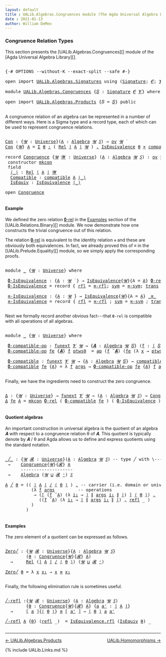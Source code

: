 ```yaml
---
layout: default
title : UALib.Algebras.Congruences module (The Agda Universal Algebra Library)
date : 2021-01-13
author: William DeMeo
---
```


### <a id="congruence-relation-types">Congruence Relation Types</a>

This section presents the [UALib.Algebras.Congruences][] module of the [Agda Universal Algebra Library][].

<pre class="Agda">

<a id="336" class="Symbol">{-#</a> <a id="340" class="Keyword">OPTIONS</a> <a id="348" class="Pragma">--without-K</a> <a id="360" class="Pragma">--exact-split</a> <a id="374" class="Pragma">--safe</a> <a id="381" class="Symbol">#-}</a>

<a id="386" class="Keyword">open</a> <a id="391" class="Keyword">import</a> <a id="398" href="UALib.Algebras.Signatures.html" class="Module">UALib.Algebras.Signatures</a> <a id="424" class="Keyword">using</a> <a id="430" class="Symbol">(</a><a id="431" href="UALib.Algebras.Signatures.html#1419" class="Function">Signature</a><a id="440" class="Symbol">;</a> <a id="442" href="universes.html#613" class="Generalizable">𝓞</a><a id="443" class="Symbol">;</a> <a id="445" href="universes.html#617" class="Generalizable">𝓥</a><a id="446" class="Symbol">)</a>

<a id="449" class="Keyword">module</a> <a id="456" href="UALib.Algebras.Congruences.html" class="Module">UALib.Algebras.Congruences</a> <a id="483" class="Symbol">{</a><a id="484" href="UALib.Algebras.Congruences.html#484" class="Bound">𝑆</a> <a id="486" class="Symbol">:</a> <a id="488" href="UALib.Algebras.Signatures.html#1419" class="Function">Signature</a> <a id="498" href="universes.html#613" class="Generalizable">𝓞</a> <a id="500" href="universes.html#617" class="Generalizable">𝓥</a><a id="501" class="Symbol">}</a> <a id="503" class="Keyword">where</a>

<a id="510" class="Keyword">open</a> <a id="515" class="Keyword">import</a> <a id="522" href="UALib.Algebras.Products.html" class="Module">UALib.Algebras.Products</a> <a id="546" class="Symbol">{</a><a id="547" class="Argument">𝑆</a> <a id="549" class="Symbol">=</a> <a id="551" href="UALib.Algebras.Congruences.html#484" class="Bound">𝑆</a><a id="552" class="Symbol">}</a> <a id="554" class="Keyword">public</a>

</pre>

A congruence relation of an algebra can be represented in a number of different ways.  Here is a Sigma type and a record type, each of which can be used to represent congruence relations.

<pre class="Agda">

<a id="Con"></a><a id="777" href="UALib.Algebras.Congruences.html#777" class="Function">Con</a> <a id="781" class="Symbol">:</a> <a id="783" class="Symbol">{</a><a id="784" href="UALib.Algebras.Congruences.html#784" class="Bound">𝓤</a> <a id="786" class="Symbol">:</a> <a id="788" href="universes.html#551" class="Function">Universe</a><a id="796" class="Symbol">}(</a><a id="798" href="UALib.Algebras.Congruences.html#798" class="Bound">A</a> <a id="800" class="Symbol">:</a> <a id="802" href="UALib.Algebras.Algebras.html#781" class="Function">Algebra</a> <a id="810" href="UALib.Algebras.Congruences.html#784" class="Bound">𝓤</a> <a id="812" href="UALib.Algebras.Congruences.html#484" class="Bound">𝑆</a><a id="813" class="Symbol">)</a> <a id="815" class="Symbol">→</a> <a id="817" href="UALib.Algebras.Products.html#2005" class="Function">ov</a> <a id="820" href="UALib.Algebras.Congruences.html#784" class="Bound">𝓤</a> <a id="822" href="universes.html#758" class="Function Operator">̇</a>
<a id="824" href="UALib.Algebras.Congruences.html#777" class="Function">Con</a> <a id="828" class="Symbol">{</a><a id="829" href="UALib.Algebras.Congruences.html#829" class="Bound">𝓤</a><a id="830" class="Symbol">}</a> <a id="832" href="UALib.Algebras.Congruences.html#832" class="Bound">A</a> <a id="834" class="Symbol">=</a> <a id="836" href="MGS-MLTT.html#3074" class="Function">Σ</a> <a id="838" href="UALib.Algebras.Congruences.html#838" class="Bound">θ</a> <a id="840" href="MGS-MLTT.html#3074" class="Function">꞉</a> <a id="842" class="Symbol">(</a> <a id="844" href="UALib.Relations.Binary.html#1507" class="Function">Rel</a> <a id="848" href="UALib.Prelude.Preliminaries.html#11659" class="Function Operator">∣</a> <a id="850" href="UALib.Algebras.Congruences.html#832" class="Bound">A</a> <a id="852" href="UALib.Prelude.Preliminaries.html#11659" class="Function Operator">∣</a> <a id="854" href="UALib.Algebras.Congruences.html#829" class="Bound">𝓤</a> <a id="856" class="Symbol">)</a> <a id="858" href="MGS-MLTT.html#3074" class="Function">,</a> <a id="860" href="UALib.Relations.Equivalences.html#668" class="Record">IsEquivalence</a> <a id="874" href="UALib.Algebras.Congruences.html#838" class="Bound">θ</a> <a id="876" href="MGS-MLTT.html#3515" class="Function Operator">×</a> <a id="878" href="UALib.Algebras.Algebras.html#5503" class="Function">compatible</a> <a id="889" href="UALib.Algebras.Congruences.html#832" class="Bound">A</a> <a id="891" href="UALib.Algebras.Congruences.html#838" class="Bound">θ</a>

<a id="894" class="Keyword">record</a> <a id="Congruence"></a><a id="901" href="UALib.Algebras.Congruences.html#901" class="Record">Congruence</a> <a id="912" class="Symbol">{</a><a id="913" href="UALib.Algebras.Congruences.html#913" class="Bound">𝓤</a> <a id="915" href="UALib.Algebras.Congruences.html#915" class="Bound">𝓦</a> <a id="917" class="Symbol">:</a> <a id="919" href="universes.html#551" class="Function">Universe</a><a id="927" class="Symbol">}</a> <a id="929" class="Symbol">(</a><a id="930" href="UALib.Algebras.Congruences.html#930" class="Bound">A</a> <a id="932" class="Symbol">:</a> <a id="934" href="UALib.Algebras.Algebras.html#781" class="Function">Algebra</a> <a id="942" href="UALib.Algebras.Congruences.html#913" class="Bound">𝓤</a> <a id="944" href="UALib.Algebras.Congruences.html#484" class="Bound">𝑆</a><a id="945" class="Symbol">)</a> <a id="947" class="Symbol">:</a> <a id="949" href="UALib.Algebras.Products.html#2005" class="Function">ov</a> <a id="952" href="UALib.Algebras.Congruences.html#915" class="Bound">𝓦</a> <a id="954" href="Agda.Primitive.html#636" class="Function Operator">⊔</a> <a id="956" href="UALib.Algebras.Congruences.html#913" class="Bound">𝓤</a> <a id="958" href="universes.html#758" class="Function Operator">̇</a>  <a id="961" class="Keyword">where</a>
 <a id="968" class="Keyword">constructor</a> <a id="mkcon"></a><a id="980" href="UALib.Algebras.Congruences.html#980" class="InductiveConstructor">mkcon</a>
 <a id="987" class="Keyword">field</a>
  <a id="Congruence.⟨_⟩"></a><a id="995" href="UALib.Algebras.Congruences.html#995" class="Field Operator">⟨_⟩</a> <a id="999" class="Symbol">:</a> <a id="1001" href="UALib.Relations.Binary.html#1507" class="Function">Rel</a> <a id="1005" href="UALib.Prelude.Preliminaries.html#11659" class="Function Operator">∣</a> <a id="1007" href="UALib.Algebras.Congruences.html#930" class="Bound">A</a> <a id="1009" href="UALib.Prelude.Preliminaries.html#11659" class="Function Operator">∣</a> <a id="1011" href="UALib.Algebras.Congruences.html#915" class="Bound">𝓦</a>
  <a id="Congruence.Compatible"></a><a id="1015" href="UALib.Algebras.Congruences.html#1015" class="Field">Compatible</a> <a id="1026" class="Symbol">:</a> <a id="1028" href="UALib.Algebras.Algebras.html#5503" class="Function">compatible</a> <a id="1039" href="UALib.Algebras.Congruences.html#930" class="Bound">A</a> <a id="1041" href="UALib.Algebras.Congruences.html#995" class="Field Operator">⟨_⟩</a>
  <a id="Congruence.IsEquiv"></a><a id="1047" href="UALib.Algebras.Congruences.html#1047" class="Field">IsEquiv</a> <a id="1055" class="Symbol">:</a> <a id="1057" href="UALib.Relations.Equivalences.html#668" class="Record">IsEquivalence</a> <a id="1071" href="UALib.Algebras.Congruences.html#995" class="Field Operator">⟨_⟩</a>

<a id="1076" class="Keyword">open</a> <a id="1081" href="UALib.Algebras.Congruences.html#901" class="Module">Congruence</a>

</pre>



#### <a id="example">Example</a>

We defined the zero relation <a href="https://ualib.gitlab.io/UALib.Relations.Binary.html#1995">𝟎-rel</a> in the <a href="https://ualib.gitlab.io/UALib.Relations.Binary.html#1995">Examples</a> section of the [UALib.Relations.Binary][] module.  We now demonstrate how one constructs the trivial congruence out of this relation.

The relation <a href="https://ualib.gitlab.io/UALib.Relations.Binary.html#1995">𝟎-rel</a> is equivalent to the identity relation `≡` and these are obviously both equivalences. In fact, we already proved this of ≡ in the [UALib.Prelude.Equality][] module, so we simply apply the corresponding proofs.

<pre class="Agda">

<a id="1784" class="Keyword">module</a> <a id="1791" href="UALib.Algebras.Congruences.html#1791" class="Module">_</a> <a id="1793" class="Symbol">{</a><a id="1794" href="UALib.Algebras.Congruences.html#1794" class="Bound">𝓤</a> <a id="1796" class="Symbol">:</a> <a id="1798" href="universes.html#551" class="Function">Universe</a><a id="1806" class="Symbol">}</a> <a id="1808" class="Keyword">where</a>

 <a id="1816" href="UALib.Algebras.Congruences.html#1816" class="Function">𝟎-IsEquivalence</a> <a id="1832" class="Symbol">:</a> <a id="1834" class="Symbol">{</a><a id="1835" href="UALib.Algebras.Congruences.html#1835" class="Bound">A</a> <a id="1837" class="Symbol">:</a> <a id="1839" href="UALib.Algebras.Congruences.html#1794" class="Bound">𝓤</a> <a id="1841" href="universes.html#758" class="Function Operator">̇</a> <a id="1843" class="Symbol">}</a> <a id="1845" class="Symbol">→</a> <a id="1847" href="UALib.Relations.Equivalences.html#668" class="Record">IsEquivalence</a><a id="1860" class="Symbol">{</a><a id="1861" href="UALib.Algebras.Congruences.html#1794" class="Bound">𝓤</a><a id="1862" class="Symbol">}{</a><a id="1864" class="Argument">A</a> <a id="1866" class="Symbol">=</a> <a id="1868" href="UALib.Algebras.Congruences.html#1835" class="Bound">A</a><a id="1869" class="Symbol">}</a> <a id="1871" href="UALib.Relations.Binary.html#2036" class="Function">𝟎-rel</a>
 <a id="1878" href="UALib.Algebras.Congruences.html#1816" class="Function">𝟎-IsEquivalence</a> <a id="1894" class="Symbol">=</a> <a id="1896" class="Keyword">record</a> <a id="1903" class="Symbol">{</a> <a id="1905" href="UALib.Relations.Equivalences.html#736" class="Field">rfl</a> <a id="1909" class="Symbol">=</a> <a id="1911" href="UALib.Prelude.Equality.html#1348" class="Function">≡-rfl</a><a id="1916" class="Symbol">;</a> <a id="1918" href="UALib.Relations.Equivalences.html#761" class="Field">sym</a> <a id="1922" class="Symbol">=</a> <a id="1924" href="UALib.Prelude.Equality.html#1392" class="Function">≡-sym</a><a id="1929" class="Symbol">;</a> <a id="1931" href="UALib.Relations.Equivalences.html#786" class="Field">trans</a> <a id="1937" class="Symbol">=</a> <a id="1939" href="UALib.Prelude.Equality.html#1457" class="Function">≡-trans</a> <a id="1947" class="Symbol">}</a>

 <a id="1951" href="UALib.Algebras.Congruences.html#1951" class="Function">≡-IsEquivalence</a> <a id="1967" class="Symbol">:</a> <a id="1969" class="Symbol">{</a><a id="1970" href="UALib.Algebras.Congruences.html#1970" class="Bound">A</a> <a id="1972" class="Symbol">:</a> <a id="1974" href="UALib.Algebras.Congruences.html#1794" class="Bound">𝓤</a> <a id="1976" href="universes.html#758" class="Function Operator">̇</a><a id="1977" class="Symbol">}</a> <a id="1979" class="Symbol">→</a> <a id="1981" href="UALib.Relations.Equivalences.html#668" class="Record">IsEquivalence</a><a id="1994" class="Symbol">{</a><a id="1995" href="UALib.Algebras.Congruences.html#1794" class="Bound">𝓤</a><a id="1996" class="Symbol">}{</a><a id="1998" class="Argument">A</a> <a id="2000" class="Symbol">=</a> <a id="2002" href="UALib.Algebras.Congruences.html#1970" class="Bound">A</a><a id="2003" class="Symbol">}</a> <a id="2005" href="MGS-MLTT.html#4207" class="Datatype Operator">_≡_</a>
 <a id="2010" href="UALib.Algebras.Congruences.html#1951" class="Function">≡-IsEquivalence</a> <a id="2026" class="Symbol">=</a> <a id="2028" class="Keyword">record</a> <a id="2035" class="Symbol">{</a> <a id="2037" href="UALib.Relations.Equivalences.html#736" class="Field">rfl</a> <a id="2041" class="Symbol">=</a> <a id="2043" href="UALib.Prelude.Equality.html#1348" class="Function">≡-rfl</a> <a id="2049" class="Symbol">;</a> <a id="2051" href="UALib.Relations.Equivalences.html#761" class="Field">sym</a> <a id="2055" class="Symbol">=</a> <a id="2057" href="UALib.Prelude.Equality.html#1392" class="Function">≡-sym</a> <a id="2063" class="Symbol">;</a> <a id="2065" href="UALib.Relations.Equivalences.html#786" class="Field">trans</a> <a id="2071" class="Symbol">=</a> <a id="2073" href="UALib.Prelude.Equality.html#1457" class="Function">≡-trans</a> <a id="2081" class="Symbol">}</a>

</pre>

Next we formally record another obvious fact---that `𝟎-rel` is compatible with all operations of all algebras.

<pre class="Agda">

<a id="2222" class="Keyword">module</a> <a id="2229" href="UALib.Algebras.Congruences.html#2229" class="Module">_</a> <a id="2231" class="Symbol">{</a><a id="2232" href="UALib.Algebras.Congruences.html#2232" class="Bound">𝓤</a> <a id="2234" class="Symbol">:</a> <a id="2236" href="universes.html#551" class="Function">Universe</a><a id="2244" class="Symbol">}</a> <a id="2246" class="Keyword">where</a>

 <a id="2254" href="UALib.Algebras.Congruences.html#2254" class="Function">𝟎-compatible-op</a> <a id="2270" class="Symbol">:</a> <a id="2272" href="MGS-FunExt-from-Univalence.html#393" class="Function">funext</a> <a id="2279" href="UALib.Algebras.Congruences.html#500" class="Bound">𝓥</a> <a id="2281" href="UALib.Algebras.Congruences.html#2232" class="Bound">𝓤</a> <a id="2283" class="Symbol">→</a> <a id="2285" class="Symbol">{</a><a id="2286" href="UALib.Algebras.Congruences.html#2286" class="Bound">𝑨</a> <a id="2288" class="Symbol">:</a> <a id="2290" href="UALib.Algebras.Algebras.html#781" class="Function">Algebra</a> <a id="2298" href="UALib.Algebras.Congruences.html#2232" class="Bound">𝓤</a> <a id="2300" href="UALib.Algebras.Congruences.html#484" class="Bound">𝑆</a><a id="2301" class="Symbol">}</a> <a id="2303" class="Symbol">(</a><a id="2304" href="UALib.Algebras.Congruences.html#2304" class="Bound">f</a> <a id="2306" class="Symbol">:</a> <a id="2308" href="UALib.Prelude.Preliminaries.html#11659" class="Function Operator">∣</a> <a id="2310" href="UALib.Algebras.Congruences.html#484" class="Bound">𝑆</a> <a id="2312" href="UALib.Prelude.Preliminaries.html#11659" class="Function Operator">∣</a><a id="2313" class="Symbol">)</a> <a id="2315" class="Symbol">→</a> <a id="2317" href="UALib.Algebras.Algebras.html#5286" class="Function">compatible-op</a> <a id="2331" class="Symbol">{</a><a id="2332" class="Argument">𝑨</a> <a id="2334" class="Symbol">=</a> <a id="2336" href="UALib.Algebras.Congruences.html#2286" class="Bound">𝑨</a><a id="2337" class="Symbol">}</a>  <a id="2340" href="UALib.Algebras.Congruences.html#2304" class="Bound">f</a> <a id="2342" href="UALib.Relations.Binary.html#2036" class="Function">𝟎-rel</a>
 <a id="2349" href="UALib.Algebras.Congruences.html#2254" class="Function">𝟎-compatible-op</a> <a id="2365" href="UALib.Algebras.Congruences.html#2365" class="Bound">fe</a> <a id="2368" class="Symbol">{</a><a id="2369" href="UALib.Algebras.Congruences.html#2369" class="Bound">𝑨</a><a id="2370" class="Symbol">}</a> <a id="2372" href="UALib.Algebras.Congruences.html#2372" class="Bound">f</a> <a id="2374" href="UALib.Algebras.Congruences.html#2374" class="Bound">ptws0</a>  <a id="2381" class="Symbol">=</a> <a id="2383" href="MGS-MLTT.html#6613" class="Function">ap</a> <a id="2386" class="Symbol">(</a><a id="2387" href="UALib.Algebras.Congruences.html#2372" class="Bound">f</a> <a id="2389" href="UALib.Algebras.Algebras.html#2971" class="Function Operator">̂</a> <a id="2391" href="UALib.Algebras.Congruences.html#2369" class="Bound">𝑨</a><a id="2392" class="Symbol">)</a> <a id="2394" class="Symbol">(</a><a id="2395" href="UALib.Algebras.Congruences.html#2365" class="Bound">fe</a> <a id="2398" class="Symbol">(λ</a> <a id="2401" href="UALib.Algebras.Congruences.html#2401" class="Bound">x</a> <a id="2403" class="Symbol">→</a> <a id="2405" href="UALib.Algebras.Congruences.html#2374" class="Bound">ptws0</a> <a id="2411" href="UALib.Algebras.Congruences.html#2401" class="Bound">x</a><a id="2412" class="Symbol">))</a>

 <a id="2417" href="UALib.Algebras.Congruences.html#2417" class="Function">𝟎-compatible</a> <a id="2430" class="Symbol">:</a> <a id="2432" href="MGS-FunExt-from-Univalence.html#393" class="Function">funext</a> <a id="2439" href="UALib.Algebras.Congruences.html#500" class="Bound">𝓥</a> <a id="2441" href="UALib.Algebras.Congruences.html#2232" class="Bound">𝓤</a> <a id="2443" class="Symbol">→</a> <a id="2445" class="Symbol">{</a><a id="2446" href="UALib.Algebras.Congruences.html#2446" class="Bound">A</a> <a id="2448" class="Symbol">:</a> <a id="2450" href="UALib.Algebras.Algebras.html#781" class="Function">Algebra</a> <a id="2458" href="UALib.Algebras.Congruences.html#2232" class="Bound">𝓤</a> <a id="2460" href="UALib.Algebras.Congruences.html#484" class="Bound">𝑆</a><a id="2461" class="Symbol">}</a> <a id="2463" class="Symbol">→</a> <a id="2465" href="UALib.Algebras.Algebras.html#5503" class="Function">compatible</a> <a id="2476" href="UALib.Algebras.Congruences.html#2446" class="Bound">A</a> <a id="2478" href="UALib.Relations.Binary.html#2036" class="Function">𝟎-rel</a>
 <a id="2485" href="UALib.Algebras.Congruences.html#2417" class="Function">𝟎-compatible</a> <a id="2498" href="UALib.Algebras.Congruences.html#2498" class="Bound">fe</a> <a id="2501" class="Symbol">{</a><a id="2502" href="UALib.Algebras.Congruences.html#2502" class="Bound">A</a><a id="2503" class="Symbol">}</a> <a id="2505" class="Symbol">=</a> <a id="2507" class="Symbol">λ</a> <a id="2509" href="UALib.Algebras.Congruences.html#2509" class="Bound">f</a> <a id="2511" href="UALib.Algebras.Congruences.html#2511" class="Bound">args</a> <a id="2516" class="Symbol">→</a> <a id="2518" href="UALib.Algebras.Congruences.html#2254" class="Function">𝟎-compatible-op</a> <a id="2534" href="UALib.Algebras.Congruences.html#2498" class="Bound">fe</a> <a id="2537" class="Symbol">{</a><a id="2538" href="UALib.Algebras.Congruences.html#2502" class="Bound">A</a><a id="2539" class="Symbol">}</a> <a id="2541" href="UALib.Algebras.Congruences.html#2509" class="Bound">f</a> <a id="2543" href="UALib.Algebras.Congruences.html#2511" class="Bound">args</a>

</pre>

Finally, we have the ingredients need to construct the zero congruence.

<pre class="Agda">

<a id="Δ"></a><a id="2648" href="UALib.Algebras.Congruences.html#2648" class="Function">Δ</a> <a id="2650" class="Symbol">:</a> <a id="2652" class="Symbol">{</a><a id="2653" href="UALib.Algebras.Congruences.html#2653" class="Bound">𝓤</a> <a id="2655" class="Symbol">:</a> <a id="2657" href="universes.html#551" class="Function">Universe</a><a id="2665" class="Symbol">}</a> <a id="2667" class="Symbol">→</a> <a id="2669" href="MGS-FunExt-from-Univalence.html#393" class="Function">funext</a> <a id="2676" href="UALib.Algebras.Congruences.html#500" class="Bound">𝓥</a> <a id="2678" href="UALib.Algebras.Congruences.html#2653" class="Bound">𝓤</a> <a id="2680" class="Symbol">→</a> <a id="2682" class="Symbol">(</a><a id="2683" href="UALib.Algebras.Congruences.html#2683" class="Bound">A</a> <a id="2685" class="Symbol">:</a> <a id="2687" href="UALib.Algebras.Algebras.html#781" class="Function">Algebra</a> <a id="2695" href="UALib.Algebras.Congruences.html#2653" class="Bound">𝓤</a> <a id="2697" href="UALib.Algebras.Congruences.html#484" class="Bound">𝑆</a><a id="2698" class="Symbol">)</a> <a id="2700" class="Symbol">→</a> <a id="2702" href="UALib.Algebras.Congruences.html#901" class="Record">Congruence</a> <a id="2713" href="UALib.Algebras.Congruences.html#2683" class="Bound">A</a>
<a id="2715" href="UALib.Algebras.Congruences.html#2648" class="Function">Δ</a> <a id="2717" href="UALib.Algebras.Congruences.html#2717" class="Bound">fe</a> <a id="2720" href="UALib.Algebras.Congruences.html#2720" class="Bound">A</a> <a id="2722" class="Symbol">=</a> <a id="2724" href="UALib.Algebras.Congruences.html#980" class="InductiveConstructor">mkcon</a> <a id="2730" href="UALib.Relations.Binary.html#2036" class="Function">𝟎-rel</a> <a id="2736" class="Symbol">(</a> <a id="2738" href="UALib.Algebras.Congruences.html#2417" class="Function">𝟎-compatible</a> <a id="2751" href="UALib.Algebras.Congruences.html#2717" class="Bound">fe</a> <a id="2754" class="Symbol">)</a> <a id="2756" class="Symbol">(</a> <a id="2758" href="UALib.Algebras.Congruences.html#1816" class="Function">𝟎-IsEquivalence</a> <a id="2774" class="Symbol">)</a>

</pre>




#### <a id="quotient-algebras">Quotient algebras</a>

An important construction in universal algebra is the quotient of an algebra 𝑨 with respect to a congruence relation θ of 𝑨.  This quotient is typically denote by 𝑨 / θ and Agda allows us to define and express quotients using the standard notation.

<pre class="Agda">

<a id="_╱_"></a><a id="3110" href="UALib.Algebras.Congruences.html#3110" class="Function Operator">_╱_</a> <a id="3114" class="Symbol">:</a> <a id="3116" class="Symbol">{</a><a id="3117" href="UALib.Algebras.Congruences.html#3117" class="Bound">𝓤</a> <a id="3119" href="UALib.Algebras.Congruences.html#3119" class="Bound">𝓡</a> <a id="3121" class="Symbol">:</a> <a id="3123" href="universes.html#551" class="Function">Universe</a><a id="3131" class="Symbol">}(</a><a id="3133" href="UALib.Algebras.Congruences.html#3133" class="Bound">A</a> <a id="3135" class="Symbol">:</a> <a id="3137" href="UALib.Algebras.Algebras.html#781" class="Function">Algebra</a> <a id="3145" href="UALib.Algebras.Congruences.html#3117" class="Bound">𝓤</a> <a id="3147" href="UALib.Algebras.Congruences.html#484" class="Bound">𝑆</a><a id="3148" class="Symbol">)</a> <a id="3150" class="Comment">-- type ╱ with \--- plus C-f a number of times</a>
 <a id="3198" class="Symbol">→</a>    <a id="3203" href="UALib.Algebras.Congruences.html#901" class="Record">Congruence</a><a id="3213" class="Symbol">{</a><a id="3214" href="UALib.Algebras.Congruences.html#3117" class="Bound">𝓤</a><a id="3215" class="Symbol">}{</a><a id="3217" href="UALib.Algebras.Congruences.html#3119" class="Bound">𝓡</a><a id="3218" class="Symbol">}</a> <a id="3220" href="UALib.Algebras.Congruences.html#3133" class="Bound">A</a>
      <a id="3228" class="Comment">--------------------</a>
 <a id="3250" class="Symbol">→</a>    <a id="3255" href="UALib.Algebras.Algebras.html#781" class="Function">Algebra</a> <a id="3263" class="Symbol">(</a><a id="3264" href="UALib.Algebras.Congruences.html#3117" class="Bound">𝓤</a> <a id="3266" href="Agda.Primitive.html#636" class="Function Operator">⊔</a> <a id="3268" href="UALib.Algebras.Congruences.html#3119" class="Bound">𝓡</a> <a id="3270" href="universes.html#527" class="Function Operator">⁺</a><a id="3271" class="Symbol">)</a> <a id="3273" href="UALib.Algebras.Congruences.html#484" class="Bound">𝑆</a>

<a id="3276" href="UALib.Algebras.Congruences.html#3276" class="Bound">A</a> <a id="3278" href="UALib.Algebras.Congruences.html#3110" class="Function Operator">╱</a> <a id="3280" href="UALib.Algebras.Congruences.html#3280" class="Bound">θ</a> <a id="3282" class="Symbol">=</a> <a id="3284" class="Symbol">((</a> <a id="3287" href="UALib.Prelude.Preliminaries.html#11659" class="Function Operator">∣</a> <a id="3289" href="UALib.Algebras.Congruences.html#3276" class="Bound">A</a> <a id="3291" href="UALib.Prelude.Preliminaries.html#11659" class="Function Operator">∣</a> <a id="3293" href="UALib.Relations.Quotients.html#1251" class="Function Operator">/</a> <a id="3295" href="UALib.Algebras.Congruences.html#995" class="Field Operator">⟨</a> <a id="3297" href="UALib.Algebras.Congruences.html#3280" class="Bound">θ</a> <a id="3299" href="UALib.Algebras.Congruences.html#995" class="Field Operator">⟩</a> <a id="3301" class="Symbol">)</a> <a id="3303" href="MGS-MLTT.html#2929" class="InductiveConstructor Operator">,</a> <a id="3305" class="Comment">-- carrier (i.e. domain or universe))</a>
          <a id="3353" class="Symbol">(λ</a> <a id="3356" href="UALib.Algebras.Congruences.html#3356" class="Bound">f</a> <a id="3358" href="UALib.Algebras.Congruences.html#3358" class="Bound">args</a>         <a id="3371" class="Comment">-- operations</a>
           <a id="3396" class="Symbol">→</a> <a id="3398" class="Symbol">(</a><a id="3399" href="UALib.Relations.Quotients.html#741" class="Function Operator">[</a> <a id="3401" class="Symbol">(</a><a id="3402" href="UALib.Algebras.Congruences.html#3356" class="Bound">f</a> <a id="3404" href="UALib.Algebras.Algebras.html#2971" class="Function Operator">̂</a> <a id="3406" href="UALib.Algebras.Congruences.html#3276" class="Bound">A</a><a id="3407" class="Symbol">)</a> <a id="3409" class="Symbol">(λ</a> <a id="3412" href="UALib.Algebras.Congruences.html#3412" class="Bound">i₁</a> <a id="3415" class="Symbol">→</a> <a id="3417" href="UALib.Prelude.Preliminaries.html#11659" class="Function Operator">∣</a> <a id="3419" href="UALib.Prelude.Preliminaries.html#11740" class="Function Operator">∥</a> <a id="3421" href="UALib.Algebras.Congruences.html#3358" class="Bound">args</a> <a id="3426" href="UALib.Algebras.Congruences.html#3412" class="Bound">i₁</a> <a id="3429" href="UALib.Prelude.Preliminaries.html#11740" class="Function Operator">∥</a> <a id="3431" href="UALib.Prelude.Preliminaries.html#11659" class="Function Operator">∣</a><a id="3432" class="Symbol">)</a> <a id="3434" href="UALib.Relations.Quotients.html#741" class="Function Operator">]</a> <a id="3436" href="UALib.Algebras.Congruences.html#995" class="Field Operator">⟨</a> <a id="3438" href="UALib.Algebras.Congruences.html#3280" class="Bound">θ</a> <a id="3440" href="UALib.Algebras.Congruences.html#995" class="Field Operator">⟩</a><a id="3441" class="Symbol">)</a> <a id="3443" href="MGS-MLTT.html#2929" class="InductiveConstructor Operator">,</a>
             <a id="3458" class="Symbol">((</a><a id="3460" href="UALib.Algebras.Congruences.html#3356" class="Bound">f</a> <a id="3462" href="UALib.Algebras.Algebras.html#2971" class="Function Operator">̂</a> <a id="3464" href="UALib.Algebras.Congruences.html#3276" class="Bound">A</a><a id="3465" class="Symbol">)</a> <a id="3467" class="Symbol">(λ</a> <a id="3470" href="UALib.Algebras.Congruences.html#3470" class="Bound">i₁</a> <a id="3473" class="Symbol">→</a> <a id="3475" href="UALib.Prelude.Preliminaries.html#11659" class="Function Operator">∣</a> <a id="3477" href="UALib.Prelude.Preliminaries.html#11740" class="Function Operator">∥</a> <a id="3479" href="UALib.Algebras.Congruences.html#3358" class="Bound">args</a> <a id="3484" href="UALib.Algebras.Congruences.html#3470" class="Bound">i₁</a> <a id="3487" href="UALib.Prelude.Preliminaries.html#11740" class="Function Operator">∥</a> <a id="3489" href="UALib.Prelude.Preliminaries.html#11659" class="Function Operator">∣</a><a id="3490" class="Symbol">)</a> <a id="3492" href="MGS-MLTT.html#2929" class="InductiveConstructor Operator">,</a> <a id="3494" href="UALib.Prelude.Preliminaries.html#5592" class="InductiveConstructor">refl</a> <a id="3499" class="Symbol">_</a> <a id="3501" class="Symbol">)</a>
          <a id="3513" class="Symbol">)</a>
        <a id="3523" class="Symbol">)</a>

</pre>

#### <a id="examples">Examples</a>

The zero element of a quotient can be expressed as follows.

<pre class="Agda">

<a id="Zero╱"></a><a id="3649" href="UALib.Algebras.Congruences.html#3649" class="Function">Zero╱</a> <a id="3655" class="Symbol">:</a> <a id="3657" class="Symbol">{</a><a id="3658" href="UALib.Algebras.Congruences.html#3658" class="Bound">𝓤</a> <a id="3660" href="UALib.Algebras.Congruences.html#3660" class="Bound">𝓡</a> <a id="3662" class="Symbol">:</a> <a id="3664" href="universes.html#551" class="Function">Universe</a><a id="3672" class="Symbol">}{</a><a id="3674" href="UALib.Algebras.Congruences.html#3674" class="Bound">A</a> <a id="3676" class="Symbol">:</a> <a id="3678" href="UALib.Algebras.Algebras.html#781" class="Function">Algebra</a> <a id="3686" href="UALib.Algebras.Congruences.html#3658" class="Bound">𝓤</a> <a id="3688" href="UALib.Algebras.Congruences.html#484" class="Bound">𝑆</a><a id="3689" class="Symbol">}</a>
        <a id="3699" class="Symbol">(</a><a id="3700" href="UALib.Algebras.Congruences.html#3700" class="Bound">θ</a> <a id="3702" class="Symbol">:</a> <a id="3704" href="UALib.Algebras.Congruences.html#901" class="Record">Congruence</a><a id="3714" class="Symbol">{</a><a id="3715" href="UALib.Algebras.Congruences.html#3658" class="Bound">𝓤</a><a id="3716" class="Symbol">}{</a><a id="3718" href="UALib.Algebras.Congruences.html#3660" class="Bound">𝓡</a><a id="3719" class="Symbol">}</a> <a id="3721" href="UALib.Algebras.Congruences.html#3674" class="Bound">A</a><a id="3722" class="Symbol">)</a>
  <a id="3726" class="Symbol">→</a>     <a id="3732" href="UALib.Relations.Binary.html#1507" class="Function">Rel</a> <a id="3736" class="Symbol">(</a><a id="3737" href="UALib.Prelude.Preliminaries.html#11659" class="Function Operator">∣</a> <a id="3739" href="UALib.Algebras.Congruences.html#3674" class="Bound">A</a> <a id="3741" href="UALib.Prelude.Preliminaries.html#11659" class="Function Operator">∣</a> <a id="3743" href="UALib.Relations.Quotients.html#1251" class="Function Operator">/</a> <a id="3745" href="UALib.Algebras.Congruences.html#995" class="Field Operator">⟨</a> <a id="3747" href="UALib.Algebras.Congruences.html#3700" class="Bound">θ</a> <a id="3749" href="UALib.Algebras.Congruences.html#995" class="Field Operator">⟩</a><a id="3750" class="Symbol">)</a> <a id="3752" class="Symbol">(</a><a id="3753" href="UALib.Algebras.Congruences.html#3658" class="Bound">𝓤</a> <a id="3755" href="Agda.Primitive.html#636" class="Function Operator">⊔</a> <a id="3757" href="UALib.Algebras.Congruences.html#3660" class="Bound">𝓡</a> <a id="3759" href="universes.html#527" class="Function Operator">⁺</a><a id="3760" class="Symbol">)</a>

<a id="3763" href="UALib.Algebras.Congruences.html#3649" class="Function">Zero╱</a> <a id="3769" href="UALib.Algebras.Congruences.html#3769" class="Bound">θ</a> <a id="3771" class="Symbol">=</a> <a id="3773" class="Symbol">λ</a> <a id="3775" href="UALib.Algebras.Congruences.html#3775" class="Bound">x</a> <a id="3777" href="UALib.Algebras.Congruences.html#3777" class="Bound">x₁</a> <a id="3780" class="Symbol">→</a> <a id="3782" href="UALib.Algebras.Congruences.html#3775" class="Bound">x</a> <a id="3784" href="MGS-MLTT.html#4207" class="Datatype Operator">≡</a> <a id="3786" href="UALib.Algebras.Congruences.html#3777" class="Bound">x₁</a>

</pre>

Finally, the following elimination rule is sometimes useful.

<pre class="Agda">

<a id="╱-refl"></a><a id="3878" href="UALib.Algebras.Congruences.html#3878" class="Function">╱-refl</a> <a id="3885" class="Symbol">:{</a><a id="3887" href="UALib.Algebras.Congruences.html#3887" class="Bound">𝓤</a> <a id="3889" href="UALib.Algebras.Congruences.html#3889" class="Bound">𝓡</a> <a id="3891" class="Symbol">:</a> <a id="3893" href="universes.html#551" class="Function">Universe</a><a id="3901" class="Symbol">}</a> <a id="3903" class="Symbol">(</a><a id="3904" href="UALib.Algebras.Congruences.html#3904" class="Bound">A</a> <a id="3906" class="Symbol">:</a> <a id="3908" href="UALib.Algebras.Algebras.html#781" class="Function">Algebra</a> <a id="3916" href="UALib.Algebras.Congruences.html#3887" class="Bound">𝓤</a> <a id="3918" href="UALib.Algebras.Congruences.html#484" class="Bound">𝑆</a><a id="3919" class="Symbol">)</a>
        <a id="3929" class="Symbol">{</a><a id="3930" href="UALib.Algebras.Congruences.html#3930" class="Bound">θ</a> <a id="3932" class="Symbol">:</a> <a id="3934" href="UALib.Algebras.Congruences.html#901" class="Record">Congruence</a><a id="3944" class="Symbol">{</a><a id="3945" href="UALib.Algebras.Congruences.html#3887" class="Bound">𝓤</a><a id="3946" class="Symbol">}{</a><a id="3948" href="UALib.Algebras.Congruences.html#3889" class="Bound">𝓡</a><a id="3949" class="Symbol">}</a> <a id="3951" href="UALib.Algebras.Congruences.html#3904" class="Bound">A</a><a id="3952" class="Symbol">}</a> <a id="3954" class="Symbol">{</a><a id="3955" href="UALib.Algebras.Congruences.html#3955" class="Bound">a</a> <a id="3957" href="UALib.Algebras.Congruences.html#3957" class="Bound">a&#39;</a> <a id="3960" class="Symbol">:</a> <a id="3962" href="UALib.Prelude.Preliminaries.html#11659" class="Function Operator">∣</a> <a id="3964" href="UALib.Algebras.Congruences.html#3904" class="Bound">A</a> <a id="3966" href="UALib.Prelude.Preliminaries.html#11659" class="Function Operator">∣</a><a id="3967" class="Symbol">}</a>
  <a id="3971" class="Symbol">→</a>     <a id="3977" href="UALib.Relations.Quotients.html#1458" class="Function Operator">⟦</a> <a id="3979" href="UALib.Algebras.Congruences.html#3955" class="Bound">a</a> <a id="3981" href="UALib.Relations.Quotients.html#1458" class="Function Operator">⟧</a><a id="3982" class="Symbol">{</a><a id="3983" href="UALib.Algebras.Congruences.html#995" class="Field Operator">⟨</a> <a id="3985" href="UALib.Algebras.Congruences.html#3930" class="Bound">θ</a> <a id="3987" href="UALib.Algebras.Congruences.html#995" class="Field Operator">⟩</a><a id="3988" class="Symbol">}</a> <a id="3990" href="MGS-MLTT.html#4207" class="Datatype Operator">≡</a> <a id="3992" href="UALib.Relations.Quotients.html#1458" class="Function Operator">⟦</a> <a id="3994" href="UALib.Algebras.Congruences.html#3957" class="Bound">a&#39;</a> <a id="3997" href="UALib.Relations.Quotients.html#1458" class="Function Operator">⟧</a> <a id="3999" class="Symbol">→</a> <a id="4001" href="UALib.Algebras.Congruences.html#995" class="Field Operator">⟨</a> <a id="4003" href="UALib.Algebras.Congruences.html#3930" class="Bound">θ</a> <a id="4005" href="UALib.Algebras.Congruences.html#995" class="Field Operator">⟩</a> <a id="4007" href="UALib.Algebras.Congruences.html#3955" class="Bound">a</a> <a id="4009" href="UALib.Algebras.Congruences.html#3957" class="Bound">a&#39;</a>

<a id="4013" href="UALib.Algebras.Congruences.html#3878" class="Function">╱-refl</a> <a id="4020" href="UALib.Algebras.Congruences.html#4020" class="Bound">A</a> <a id="4022" class="Symbol">{</a><a id="4023" href="UALib.Algebras.Congruences.html#4023" class="Bound">θ</a><a id="4024" class="Symbol">}</a> <a id="4026" class="Symbol">(</a><a id="4027" href="UALib.Prelude.Preliminaries.html#5592" class="InductiveConstructor">refl</a> <a id="4032" class="Symbol">_)</a>  <a id="4036" class="Symbol">=</a> <a id="4038" href="UALib.Relations.Equivalences.html#736" class="Field">IsEquivalence.rfl</a> <a id="4056" class="Symbol">(</a><a id="4057" href="UALib.Algebras.Congruences.html#1047" class="Field">IsEquiv</a> <a id="4065" href="UALib.Algebras.Congruences.html#4023" class="Bound">θ</a><a id="4066" class="Symbol">)</a> <a id="4068" class="Symbol">_</a>

</pre>

--------------------------------------

[← UALib.Algebras.Products](UALib.Algebras.Products.html)
<span style="float:right;">[UALib.Homomorphisms →](UALib.Homomorphisms.html)</span>

{% include UALib.Links.md %}
